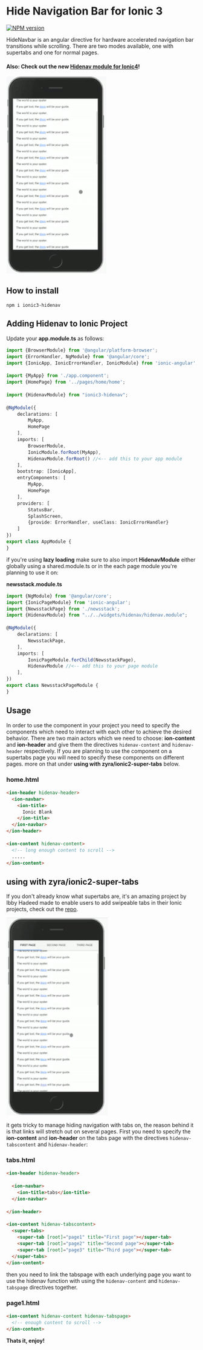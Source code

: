 # Hide Navigation Bar for Ionic 3

[![NPM version][npm-image]][npm-url]

HideNavbar is an angular directive for hardware accelerated navigation bar transitions while scrolling. There are two modes available, one with supertabs and one for normal pages.

#### Also: Check out the new [Hidenav module for Ionic4](https://github.com/heidji/ionic4-hidenav)!


![](https://github.com/heidji/readme-content/blob/master/ezgif-1-158630fd5e77.gif?raw=true)

## How to install

```
npm i ionic3-hidenav
```

## Adding Hidenav to Ionic Project

Update your **app.module.ts** as follows:

```typescript
import {BrowserModule} from '@angular/platform-browser';
import {ErrorHandler, NgModule} from '@angular/core';
import {IonicApp, IonicErrorHandler, IonicModule} from 'ionic-angular';

import {MyApp} from './app.component';
import {HomePage} from '../pages/home/home';

import {HidenavModule} from "ionic3-hidenav";

@NgModule({
    declarations: [
        MyApp,
        HomePage
    ],
    imports: [
        BrowserModule,
        IonicModule.forRoot(MyApp),
        HidenavModule.forRoot() //<-- add this to your app module
    ],
    bootstrap: [IonicApp],
    entryComponents: [
        MyApp,
        HomePage
    ],
    providers: [
        StatusBar,
        SplashScreen,
        {provide: ErrorHandler, useClass: IonicErrorHandler}
    ]
})
export class AppModule {
}

```
if you're using **lazy loading** make sure to also import **HidenavModule** either globally using a shared.module.ts or in the each page module you're planning to use it on:

**newsstack.module.ts**
```typescript
import {NgModule} from '@angular/core';
import {IonicPageModule} from 'ionic-angular';
import {NewsstackPage} from './newsstack';
import {HidenavModule} from "../../widgets/hidenav/hidenav.module";

@NgModule({
    declarations: [
        NewsstackPage,
    ],
    imports: [
        IonicPageModule.forChild(NewsstackPage),
        HidenavModule //<-- add this to your page module
    ],
})
export class NewsstackPageModule {
}

```

## Usage
In order to use the component in your project you need to specify the components which need to interact with each other to achieve the desired behavior.
There are two main actors which we need to choose: **ion-content** and **ion-header** and give them the directives `hidenav-content` and `hidenav-header` respectively. If you are planning to use the component on a supertabs page you will need to specify these components on different pages. more on that under **using with zyra/ionic2-super-tabs** below.

### home.html
```html
<ion-header hidenav-header>
  <ion-navbar>
    <ion-title>
      Ionic Blank
    </ion-title>
  </ion-navbar>
</ion-header>

<ion-content hidenav-content>
  <!-- long enough content to scroll -->
  .....
</ion-content>

```

## using with zyra/ionic2-super-tabs
If you don't already know what supertabs are, it's an amazing project by Ibby Hadeed made to enable users to add swipeable tabs in their Ionic projects, check out the [repo](https://github.com/zyra/ionic2-super-tabs/).

![](https://github.com/heidji/readme-content/blob/master/ezgif-1-438aab70caaf.gif?raw=true)

it gets tricky to manage hiding navigation with tabs on, the reason behind it is that links will stretch out on several pages.
First you need to specify the **ion-content** and **ion-header** on the tabs page with the directives `hidenav-tabscontent` and `hidenav-header`:

### tabs.html
```html
<ion-header hidenav-header>

  <ion-navbar>
    <ion-title>tabs</ion-title>
  </ion-navbar>

</ion-header>

<ion-content hidenav-tabscontent>
  <super-tabs>
    <super-tab [root]="page1" title="First page"></super-tab>
    <super-tab [root]="page2" title="Second page"></super-tab>
    <super-tab [root]="page3" title="Third page"></super-tab>
  </super-tabs>
</ion-content>
```
then you need to link the tabspage with each underlying page you want to use the hidenav function with using the `hidenav-content` and `hidenav-tabspage` directives together.

### page1.html

```html
<ion-content hidenav-content hidenav-tabspage>
  <!-- enough content to scroll -->
</ion-content>

```

**Thats it, enjoy!**

[npm-url]: https://npmjs.org/package/ionic3-hidenav
[npm-image]: https://img.shields.io/badge/npm-2.0.0-green.svg